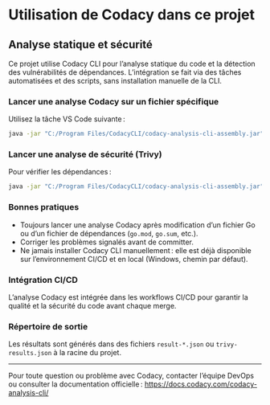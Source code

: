 # Utilisation de Codacy dans ce projet

## Analyse statique et sécurité

Ce projet utilise Codacy CLI pour l’analyse statique du code et la détection des vulnérabilités de dépendances. L’intégration se fait via des tâches automatisées et des scripts, sans installation manuelle de la CLI.

### Lancer une analyse Codacy sur un fichier spécifique

Utilisez la tâche VS Code suivante :

```sh
java -jar "C:/Program Files/CodacyCLI/codacy-analysis-cli-assembly.jar" analyze --directory . --files <chemin/vers/fichier.go> --output result-<nom>.json
```

### Lancer une analyse de sécurité (Trivy)

Pour vérifier les dépendances :

```sh
java -jar "C:/Program Files/CodacyCLI/codacy-analysis-cli-assembly.jar" analyze --tool trivy --directory . --output trivy-results.json
```

### Bonnes pratiques
- Toujours lancer une analyse Codacy après modification d’un fichier Go ou d’un fichier de dépendances (`go.mod`, `go.sum`, etc.).
- Corriger les problèmes signalés avant de committer.
- Ne jamais installer Codacy CLI manuellement : elle est déjà disponible sur l’environnement CI/CD et en local (Windows, chemin par défaut).

### Intégration CI/CD
L’analyse Codacy est intégrée dans les workflows CI/CD pour garantir la qualité et la sécurité du code avant chaque merge.

### Répertoire de sortie
Les résultats sont générés dans des fichiers `result-*.json` ou `trivy-results.json` à la racine du projet.

---

Pour toute question ou problème avec Codacy, contacter l’équipe DevOps ou consulter la documentation officielle : https://docs.codacy.com/codacy-analysis-cli/
